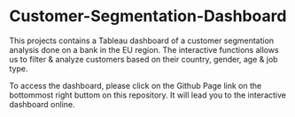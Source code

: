 # Customer-Segmentation-Dashboard
This projects contains a Tableau dashboard of a customer segmentation analysis done on a bank in the EU region. The interactive functions allows us to filter &amp; analyze customers based on their country, gender, age &amp; job type. 

To access the dashboard, please click on the Github Page link on the bottommost right buttom on this repository. It will lead you to the interactive dashboard online.
